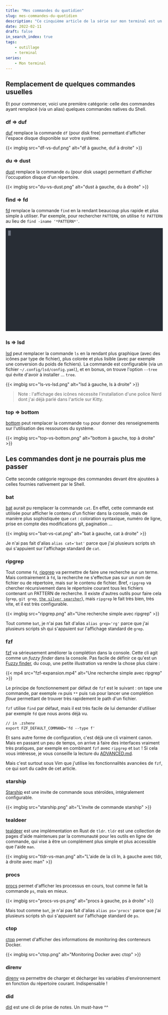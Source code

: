 ```yaml
---
title: "Mes commandes du quotidien"
slug: mes-commandes-du-quotidien
description: "Ce cinquième article de la série sur mon terminal est un peu une liste à la Prévert. Mais il y a tout de même un fil directeur : je me limite aux commandes que j'utilise au moins une fois par jour."
date: 2022-02-11
draft: false
in_search_index: true
tags:
    - outillage
    - terminal
series:
    - Mon terminal
---
```


## Remplacement de quelques commandes usuelles

Et pour commencer, voici une première catégorie: celle des commandes ayant remplacé (via un alias) quelques commandes natives du Shell.

### df => duf
[duf](https://github.com/muesli/duf) remplace la commande `df`  (pour disk free) permettant d'afficher l'espace disque disponible sur votre système.

{{< imgbig src="df-vs-duf.png" alt="df à gauche, duf à droite" >}}

### du => dust
[dust](https://github.com/bootandy/dust) remplace la commande `du`  (pour disk usage) permettant d'afficher l'occupation disque d'un répertoire.

{{< imgbig src="du-vs-dust.png" alt="dust à gauche, du à droite" >}}

### find => fd
[fd](https://github.com/sharkdp/fd) remplace la commande `find` en la rendant beaucoup plus rapide et plus simple à utiliser. Par exemple, pour rechercher `PATTERN`, on utilise `fd PATTERN` au lieu de `find -iname '*PATTERN*'`.


![La démo officielle de fd](fd.svg)

### ls => lsd
[lsd](https://github.com/Peltoche/lsd) peut remplacer la commande `ls` en la rendant plus graphique (avec des icônes par type de fichier), plus colorée et plus lisible (avec par exemple une conversion du poids de fichiers). La commande est configurable (via un fichier `~/.config/lsd/config.yaml`), et en bonus, on trouve l'option `--tree` qui évite d'avoir à installer ... `tree`.

{{< imgbig src="ls-vs-lsd.png" alt="lsd à gauche, ls à droite" >}}

> Note : l'affichage des icônes nécessite l'installation d'une police Nerd dont j'ai déjà parlé dans l'article sur Kitty.

### top => bottom
[bottom](https://github.com/ClementTsang/bottom) peut remplacer la commande `top` pour donner des renseignements sur l'utilisation des ressources du système.

{{< imgbig src="top-vs-bottom.png" alt="bottom à gauche, top à droite" >}}

## Les commandes dont je ne pourrais plus me passer

Cette seconde catégorie regroupe des commandes devant être ajoutées à celles fournies nativement par le Shell.

### bat
[bat](https://github.com/sharkdp/bat) aurait pu remplacer la commande `cat`. En effet, cette commande est utilisée pour afficher le contenu d'un fichier dans la console, mais de manière plus sophistiquée que `cat` : coloration syntaxique, numéro de ligne, prise en compte des modifications git, pagination ...

{{< imgbig src="bat-vs-cat.png" alt="bat à gauche, cat à droite" >}}

Je n'ai pas fait d'alias `alias cat='bat'` parce que j'ai plusieurs scripts sh qui s'appuient sur l'affichage standard de `cat`.

### ripgrep
Tout comme `fd`, [ripgrep](https://github.com/BurntSushi/ripgrep) va permettre de faire une recherche sur un terme. Mais contrairement à `fd`, la recherche ne s'effectue pas sur un nom de fichier ou de répertoire, mais sur le contenu de fichier. Bref, `ripgrep` va chercher récursivement dans le répertoire courant tous les fichiers contenant un PATTERN de recherche. Il existe d'autres outils pour faire cela (`grep`, `git grep`, [`the silver searcher`](https://github.com/ggreer/the_silver_searcher)), mais `ripgrep` le fait très bien, très vite, et il est très configurable.

{{< imgbig src="ripgrep.png" alt="Une recherche simple avec ripgrep" >}}

Tout comme `bat`, je n'ai pas fait d'alias `alias grep='rg'` parce que j'ai plusieurs scripts sh qui s'appuient sur l'affichage standard de `grep`.

### fzf
[fzf](https://github.com/junegunn/fzf#3-interactive-ripgrep-integration) va sérieusement améliorer la complétion dans la console. Cette cli agit comme un *fuzzy finder* dans la console. Pas facile de définir ce qu'est un [Fuzzy finder](https://en.wikipedia.org/wiki/Fuzzy_finder), du coup, une petite illustration va rendre la chose plus claire :

{{< mp4 src="fzf-expansion.mp4" alt="Une recherche simple avec ripgrep" >}}

Le principe de fonctionnement par défaut de `fzf` est le suivant : on tape une commande, par exemple `rm` puis `**` puis `tab` pour lancer une complétion *floue* permettant de trouver très rapidement le path d'un fichier.

`fzf` utilise `find` par défaut, mais il est très facile de lui demander d'utiliser par exemple `fd` que nous avons déjà vu.

```config
// in .zshenv
export FZF_DEFAULT_COMMAND='fd --type f'
```

Et sans autre forme de configuration, c'est déjà une cli vraiment canon. Mais en passant un peu de temps, on arrive à faire des interfaces vraiment très pratiques, par exemple en combinant `fzf` avec `ripgrep` et `bat` ! Si cela vous intéresse, je vous conseille la lecture du [ADVANCED.md](https://github.com/junegunn/fzf/blob/master/ADVANCED.md).

Mais c'est surtout sous Vim que j'utilise les fonctionnalités avancées de `fzf`, ce qui sort du cadre de cet article.

### starship
[Starship](https://starship.rs/guide/) est une invite de commande sous stéroïdes, intégralement configurable.

{{< imgbig src="starship.png" alt="L'invite de commande starship" >}}

### tealdeer
[tealdeer](https://github.com/dbrgn/tealdeer) est une implémentation en Rust de `tldr`. `tldr` est une collection de pages d'aide maintenues par la communauté pour les outils en ligne de commande, qui vise à être un complément plus simple et plus accessible que l'aide `man`.

{{< imgbig src="tldr-vs-man.png" alt="L'aide de la cli ln, à gauche avec tldr, à droite avec man" >}}

### procs
[procs](https://github.com/dalance/procs) permet d'afficher les processus en cours, tout comme le fait la commande `ps`, mais en mieux.

{{< imgbig src="procs-vs-ps.png" alt="procs à gauche, ps à droite" >}}

Mais tout comme `bat`, je n'ai pas fait d'alias `alias ps='procs'` parce que j'ai plusieurs scripts sh qui s'appuient sur l'affichage standard de `ps`.

### ctop
[ctop](https://github.com/bcicen/ctop) permet d'afficher des informations de monitoring des conteneurs Docker.

{{< imgbig src="ctop.png" alt="Monitoring Docker avec ctop" >}}

### direnv
[direnv](https://direnv.net/) va permettre de charger et décharger les variables d'environnement en fonction du répertoire courant. Indispensable !

### did
[did](https://alexisjanvier.net/blog/journal-intime-dun-developpeur/) est une cli de prise de notes. Un must-have ^^
